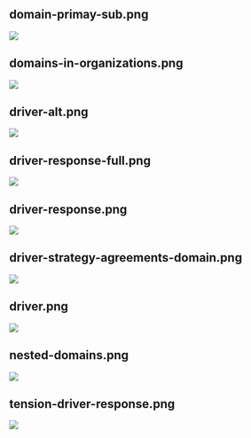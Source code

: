 ## domain-primay-sub.png

![](/img/en/driver-domain/domain-primay-sub.png)

## domains-in-organizations.png

![](/img/en/driver-domain/domains-in-organizations.png)

## driver-alt.png

![](/img/en/driver-domain/driver-alt.png)

## driver-response-full.png

![](/img/en/driver-domain/driver-response-full.png)

## driver-response.png

![](/img/en/driver-domain/driver-response.png)

## driver-strategy-agreements-domain.png

![](/img/en/driver-domain/driver-strategy-agreements-domain.png)

## driver.png

![](/img/en/driver-domain/driver.png)

## nested-domains.png

![](/img/en/driver-domain/nested-domains.png)

## tension-driver-response.png

![](/img/en/driver-domain/tension-driver-response.png)

